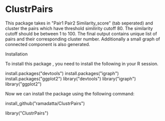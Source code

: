 # ClustrPairs

This package takes in "Pair1  Pair2 Similarity_score" (tab seperated) and cluster the pairs which have threshold similirity cutoff 80. 
The similarity cutoff should be between 1 to 100.
The final output contains unique list of pairs and their corresponding cluster number. 
Additionally a small graph of connected component is also generated.


Installation

To install this package , you need to install the following in your R session.

install.packages("devtools")
install.packages("igraph")
install.packages("ggplot2")
library("devtools")
library("igraph")
library("ggplot2")

Now we can install the package using the following command:

install_github("ramadatta/ClustrPairs")

library("ClustrPairs")



